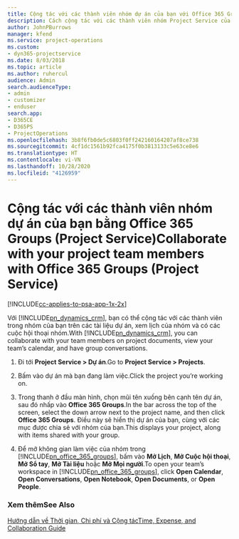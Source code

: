 ```yaml
---
title: Cộng tác với các thành viên nhóm dự án của bạn với Office 365 Groups
description: Cách cộng tác với các thành viên nhóm Project Service của bạn bằng Office 365 Groups
author: JohnPBurrows
manager: kfend
ms.service: project-operations
ms.custom:
- dyn365-projectservice
ms.date: 8/03/2018
ms.topic: article
ms.author: ruhercul
audience: Admin
search.audienceType:
- admin
- customizer
- enduser
search.app:
- D365CE
- D365PS
- ProjectOperations
ms.openlocfilehash: 3b8f6fb0de5c6803f0ff242160164207af8ce738
ms.sourcegitcommit: 4cf1dc1561b92fca4175f0b3813133c5e63ce8e6
ms.translationtype: HT
ms.contentlocale: vi-VN
ms.lasthandoff: 10/28/2020
ms.locfileid: "4126959"
---
```

# <a name="collaborate-with-your-project-team-members-with-office-365-groups-project-service"></a><span data-ttu-id="976a8-103">Cộng tác với các thành viên nhóm dự án của bạn bằng Office 365 Groups (Project Service)</span><span class="sxs-lookup"><span data-stu-id="976a8-103">Collaborate with your project team members with Office 365 Groups (Project Service)</span></span>

[!INCLUDE[cc-applies-to-psa-app-1x-2x](../includes/cc-applies-to-psa-app-1x-2x.md)]

<span data-ttu-id="976a8-104">Với [!INCLUDE[pn_dynamics_crm](../includes/pn-dynamics-crm.md)], bạn có thể cộng tác với các thành viên trong nhóm của bạn trên các tài liệu dự án, xem lịch của nhóm và có các cuộc hội thoại nhóm.</span><span class="sxs-lookup"><span data-stu-id="976a8-104">With [!INCLUDE[pn_dynamics_crm](../includes/pn-dynamics-crm.md)], you can collaborate with your team members on project documents, view your team’s calendar, and have group conversations.</span></span>  
  
1. <span data-ttu-id="976a8-105">Đi tới **Project Service > Dự án**.</span><span class="sxs-lookup"><span data-stu-id="976a8-105">Go to **Project Service > Projects**.</span></span>  
  
2. <span data-ttu-id="976a8-106">Bấm vào dự án mà bạn đang làm việc.</span><span class="sxs-lookup"><span data-stu-id="976a8-106">Click the project you’re working on.</span></span>  
  
3. <span data-ttu-id="976a8-107">Trong thanh ở đầu màn hình, chọn mũi tên xuống bên cạnh tên dự án, sau đó nhấp vào **Office 365 Groups**.</span><span class="sxs-lookup"><span data-stu-id="976a8-107">In the bar across the top of the screen, select the down arrow next to the project name, and then click **Office 365 Groups**.</span></span> <span data-ttu-id="976a8-108">Điều này sẽ hiển thị dự án của bạn, cùng với các mục được chia sẻ với nhóm của bạn.</span><span class="sxs-lookup"><span data-stu-id="976a8-108">This displays your project, along with items shared with your group.</span></span>  
  
4. <span data-ttu-id="976a8-109">Để mở không gian làm việc của nhóm trong [!INCLUDE[pn_office_365_groups](../includes/pn-office-365-groups.md)], bấm vào **Mở Lịch**, **Mở Cuộc hội thoại**, **Mở Sổ tay**, **Mở Tài liệu** hoặc **Mở Mọi người**.</span><span class="sxs-lookup"><span data-stu-id="976a8-109">To open your team’s workspace in [!INCLUDE[pn_office_365_groups](../includes/pn-office-365-groups.md)], click **Open Calendar**, **Open Conversations**, **Open Notebook**, **Open Documents**, or **Open People**.</span></span>  
  
### <a name="see-also"></a><span data-ttu-id="976a8-110">Xem thêm</span><span class="sxs-lookup"><span data-stu-id="976a8-110">See Also</span></span>  
 [<span data-ttu-id="976a8-111">Hướng dẫn về Thời gian, Chi phí và Cộng tác</span><span class="sxs-lookup"><span data-stu-id="976a8-111">Time, Expense, and Collaboration Guide</span></span>](../psa/time-expense-collaboration-guide.md)
